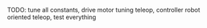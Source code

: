 TODO: tune all constants, drive motor tuning teleop, controller robot oriented teleop,
test everything